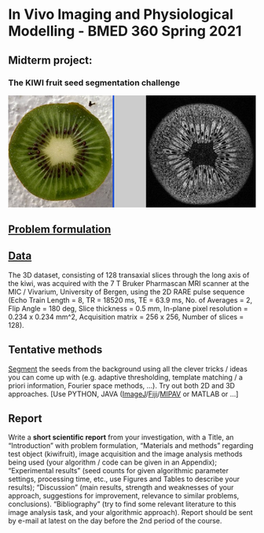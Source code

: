 # In Vivo Imaging and Physiological Modelling - BMED 360 Spring 2021


## Midterm project:

### The KIWI fruit seed segmentation challenge

![problem](./assets/photo_mri_kiwi_20050219.jpg)


## [Problem formulation](https://docs.google.com/presentation/d/1B_E-Pcwfvj3hgG2o02vsxmez_Bm6x72uI5tzIu0dymU/edit?usp=sharing)

## [Data](https://github.com/computational-medicine/BMED360-2020/tree/master/midterm-project/data)

The 3D dataset, consisting of 128 transaxial slices through the long axis of
the kiwi, was acquired with the 7 T Bruker Pharmascan MRI scanner at the 
MIC / Vivarium, University of Bergen, using the 2D RARE pulse sequence
(Echo Train Length = 8, TR = 18520 ms, TE = 63.9 ms, No. of Averages = 2,
Flip Angle = 180 deg, Slice thickness = 0.5 mm, In-plane pixel resolution =
0.234 x 0.234 mm^2,  Acquisition matrix = 256 x 256, Number of slices = 128).

## Tentative methods
[Segment](https://en.wikipedia.org/wiki/Image_segmentation) the seeds from the background using all the clever tricks / ideas
you can come up with (e.g. adaptive thresholding, template matching /
a priori information, Fourier space methods, …).
Try out both 2D and 3D approaches.   [Use PYTHON, JAVA ([ImageJ](https://imagej.net/Welcome)/[Fiji](https://imagej.net/Fiji)/[MIPAV](https://mipav.cit.nih.gov) or MATLAB or …]

## Report
Write a **short scientific report** from your investigation, with a Title, an
“Introduction” with problem formulation, “Materials and methods” regarding
test object (kiwifruit), image acquisition and the image analysis methods
being used (your algorithm / code can be given in an Appendix);
“Experimental results” (seed counts for given algorithmic parameter settings, 
processing time, etc., use Figures and Tables to describe your results); 
“Discussion” (main results, strength and weaknesses of your approach,
suggestions for improvement, relevance to similar problems, conclusions).
“Bibliography” (try to find some relevant literature to this image analysis
task, and your algorithmic approach). Report should be sent by e-mail at
latest on the day before the 2nd period of the course.


